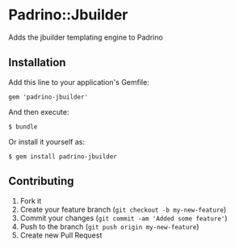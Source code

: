# Padrino::Jbuilder

Adds the jbuilder templating engine to Padrino

## Installation

Add this line to your application's Gemfile:

    gem 'padrino-jbuilder'

And then execute:

    $ bundle

Or install it yourself as:

    $ gem install padrino-jbuilder

## Contributing

1. Fork it
2. Create your feature branch (`git checkout -b my-new-feature`)
3. Commit your changes (`git commit -am 'Added some feature'`)
4. Push to the branch (`git push origin my-new-feature`)
5. Create new Pull Request

